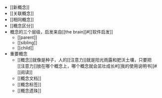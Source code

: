 - [[新概念]]
- [[关联概念]]
- [[相同概念]]
- [[概念区分]]
- 概念的三个层级，启发来自[[the brain]]#[[软件启发]]
    - [[parent]]
    - [[sibling]]
    - [[child]]
- 重要概念
    - [[概念]]就像是种子，人的[[注意力]]就是阳光雨露和肥沃土壤，只要把[[注意力]]放在哪个概念上，哪个概念就会茁壮成长#[[我的使用说明书]]#[[阅读]]
    - [[概念文档]]
    - [[概念标签]]
    - [[概念遗珠]]
